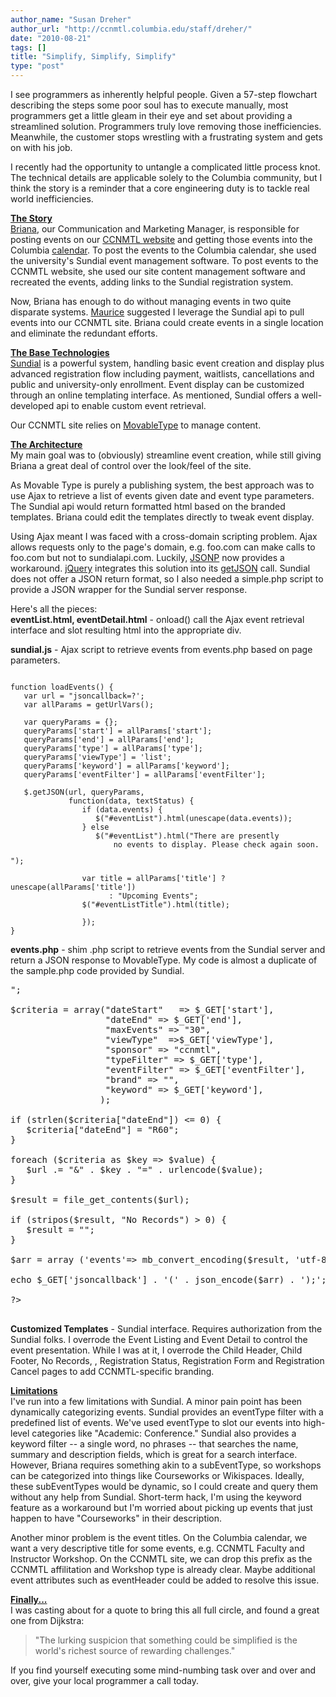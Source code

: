 ```yaml
---
author_name: "Susan Dreher"
author_url: "http://ccnmtl.columbia.edu/staff/dreher/"
date: "2010-08-21"
tags: []
title: "Simplify, Simplify, Simplify"
type: "post"
---
```


<p>I see programmers as inherently helpful people. Given a  57-step flowchart describing the steps some poor soul has to execute manually, most programmers get a little gleam in their eye and set about providing a streamlined solution. Programmers truly love removing those inefficiencies. Meanwhile, the customer stops wrestling with a frustrating system and gets on with his job.</p>

<!--more-->

<p>I recently had the opportunity to untangle a complicated little process knot. The technical details are applicable solely to the Columbia community, but I think the story is a reminder that a core engineering duty is to tackle real world inefficiencies.</p>

<p><u><b>The Story</b></u><br /><a href="http://ccnmtl.columbia.edu/staff/ferrigno/">Briana</a>, our Communication and Marketing Manager, is responsible for posting events on our <a href="http://ccnmtl.columbia.edu/events"><span class="caps">CCNMTL </span>website</a> and getting those events into the Columbia <a href="http://calendar.columbia.edu/">calendar</a>. To post the events to the Columbia calendar, she used the university's Sundial event management software. To post events to the <span class="caps">CCNMTL </span>website, she used our site content management software and recreated the events, adding links to the Sundial registration system. </p>

<p>Now, Briana has enough to do without managing events in two quite disparate systems. <a href="http://ccnmtl.columbia.edu/staff/matiz/">Maurice</a> suggested I leverage the Sundial api to pull events into our <span class="caps">CCNMTL </span>site. Briana could create events in a single location and eliminate the redundant efforts.</p>

<p><u><b>The Base Technologies</b></u><br /><a href="http://sundialhelp.columbia.edu/">Sundial</a> is a powerful system, handling basic event creation and display plus advanced registration flow including payment, waitlists, cancellations and public and university-only enrollment. Event display can be customized through an online templating interface. As mentioned, Sundial offers a well-developed api to enable custom event retrieval. </p>

<p>Our <span class="caps">CCNMTL </span>site relies on <a href="http://www.movabletype.org/">MovableType</a> to manage content. </p>

<p><u><b>The Architecture</b></u><br />My main goal was to (obviously) streamline event creation, while still giving Briana a great deal of control over the look/feel of the site. </p>

<p>As Movable Type is purely a publishing system, the best approach was to use Ajax to retrieve a list of events given date and event type parameters. The Sundial api would return formatted html based on the branded templates. Briana could edit the templates directly to tweak event display. </p>

<p>Using Ajax meant I was faced with a cross-domain scripting problem. Ajax allows requests only to the page's domain, e.g. foo.com can make calls to foo.com but not to sundialapi.com. Luckily, <a href="http://bob.pythonmac.org/archives/2005/12/05/remote-json-jsonp/"><span class="caps">JSONP</span></a> now provides a workaround. <a href="http://jquery.com/">jQuery</a> integrates this solution into its <a href="http://docs.jquery.com/Release:jQuery_1.2/Ajax#Cross-Domain_getJSON_.28using_JSONP.29">getJSON</a> call. Sundial does not offer a <span class="caps">JSON </span>return format, so I also needed a simple.php script to provide a <span class="caps">JSON </span>wrapper for the Sundial server response.</p>

<p>Here's all the pieces:<br /><b>eventList.html, eventDetail.html</b> - onload() call the Ajax event retrieval interface and slot resulting html into the appropriate div.</p>

<p><b>sundial.js</b> - Ajax script to retrieve events from events.php based on page parameters.</p>

<pre><code>
function loadEvents() {
   var url = "<events.php url>jsoncallback=?';
   var allParams = getUrlVars();

   var queryParams = {};
   queryParams['start'] = allParams['start'];
   queryParams['end'] = allParams['end'];
   queryParams['type'] = allParams['type'];
   queryParams['viewType'] = 'list';
   queryParams['keyword'] = allParams['keyword'];
   queryParams['eventFilter'] = allParams['eventFilter'];

   $.getJSON(url, queryParams,
             function(data, textStatus) {
                if (data.events) {
                   $("#eventList").html(unescape(data.events));
                } else
                   $("#eventList").html("There are presently 
                       no events to display. Please check again soon.</p>");
                
                var title = allParams['title'] ? unescape(allParams['title']) 
                      : "Upcoming Events";
                $("#eventListTitle").html(title);
                
                });
}
</pre></code>

<p><b>events.php</b> - shim .php script to retrieve events from the Sundial server and return a <span class="caps">JSON </span>response to MovableType. My code is almost a duplicate of the sample.php code provided by Sundial. </p>


<pre>
<?

// Sundial's HTTP Event Retrieval Interface URI
$url = "https://<sundial event interface>";

$criteria = array("dateStart"   => $_GET['start'],
                  "dateEnd" => $_GET['end'],
                  "maxEvents" => "30",
                  "viewType"  =>$_GET['viewType'],
                  "sponsor" => "ccnmtl",
                  "typeFilter" => $_GET['type'],
                  "eventFilter" => $_GET['eventFilter'],
                  "brand" => "<ccnmtl brand id>",
                  "keyword" => $_GET['keyword'],
                 );

if (strlen($criteria["dateEnd"]) <= 0) {
   $criteria["dateEnd"] = "R60";
}

foreach ($criteria as $key => $value) {
   $url .= "&" . $key . "=" . urlencode($value);
}

$result = file_get_contents($url);

if (stripos($result, "No Records") > 0) {
   $result = "";
}

$arr = array ('events'=> mb_convert_encoding($result, 'utf-8'));

echo $_GET['jsoncallback'] . '(' . json_encode($arr) . ');';

?>

</pre>




<p><b>Customized Templates</b> - Sundial interface. Requires authorization from the Sundial folks. I overrode the Event Listing and Event Detail to control the event presentation. While I was at it, I overrode the Child Header, Child Footer, No Records, , Registration Status, Registration Form and Registration Cancel pages to add <span class="caps">CCNMTL</span>-specific branding. </p>

<p><u><b>Limitations</b></u><br />I've run into a few limitations with Sundial. A minor pain point has been dynamically categorizing events. Sundial provides an eventType filter with a predefined list of events. We've used eventType to slot our events into high-level categories like "Academic: Conference." Sundial also provides a keyword filter -- a single word, no phrases -- that searches the name, summary and description fields, which is great for a search interface. However, Briana requires something akin to a subEventType, so workshops can be categorized into things like Courseworks or Wikispaces. Ideally, these subEventTypes would be dynamic, so I could create and query them without any help from Sundial. Short-term hack, I'm using the keyword feature as a workaround but I'm worried about picking up events that just happen to have "Courseworks" in their description.</p>

<p>Another minor problem is the event titles. On the Columbia calendar, we want a very descriptive title for some events, e.g. <span class="caps">CCNMTL</span> Faculty and Instructor Workshop. On the <span class="caps">CCNMTL </span>site, we can drop this prefix as the <span class="caps">CCNMTL </span>affilitation and Workshop type is already clear. Maybe additional event attributes such as eventHeader could be added to resolve this issue. </p>

<p><u><b>Finally...</b></u><br />I was casting about for a quote to bring this all full circle, and found a great one from Dijkstra: </p>


<blockquote>
"The lurking suspicion that something could be simplified is the world's richest source of rewarding challenges."
</blockquote>


<p>If you find yourself executing some mind-numbing task over and over and over, give your local programmer a call today.</p>
